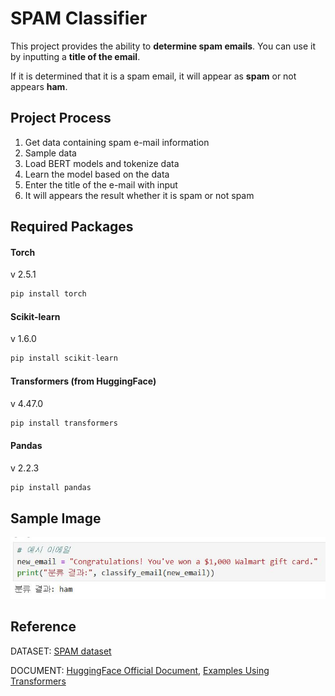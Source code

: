 # SPAM Classifier
This project provides the ability to **determine spam emails**.  You can use it by inputting a **title of the email**. 

If it is determined that it is a spam email, it will appear as **spam** or not appears **ham**.

## Project Process
1. Get data containing spam e-mail information
2. Sample data
3. Load BERT models and tokenize data
4. Learn the model based on the data
5. Enter the title of the e-mail with input
6. It will appears the result whether it is spam or not spam

## Required Packages

#### Torch
v 2.5.1
```python
pip install torch
```

#### Scikit-learn
v 1.6.0
```python
pip install scikit-learn
```


#### Transformers (from HuggingFace)
v 4.47.0
```python
pip install transformers
```

#### Pandas
v 2.2.3
```python
pip install pandas
```

## Sample Image
![Sample Image](https://github.com/hyunsy1214/opensourceSW24_teamproject/blob/main/HyunSuYeong/demo.JPG)

## Reference
DATASET: [SPAM dataset](https://www.kaggle.com/datasets/uciml/sms-spam-collection-dataset)

DOCUMENT: [HuggingFace Official Document](https://huggingface.co/docs/transformers/index), [Examples Using Transformers](https://github.com/huggingface/transformers)
